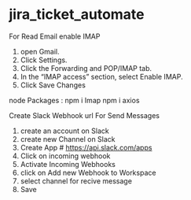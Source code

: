 # jira_ticket_automate

For Read Email enable IMAP 
1. open Gmail.
2. Click Settings.
3. Click the Forwarding and POP/IMAP tab.
4. In the “IMAP access” section, select Enable IMAP.
5. Click Save Changes

node Packages  :
  npm i Imap
  npm i axios
  
Create Slack Webhook url For Send Messages
  1. create an account on Slack
  2. create new Channel on Slack
  3. Create App # https://api.slack.com/apps
  4. Click on incoming webhook 
  5. Activate Incoming Webhooks
  6. click on Add new Webhook to Workspace 
  7. select channel for recive message 
  8. Save
   
